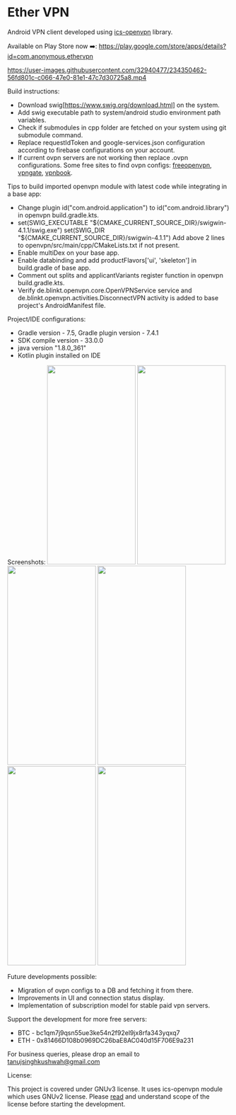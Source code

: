 # Ether VPN
Android VPN client developed using [ics-openvpn](https://github.com/schwabe/ics-openvpn) library.

Available on Play Store now :arrow_right:: <https://play.google.com/store/apps/details?id=com.anonymous.ethervpn>

https://user-images.githubusercontent.com/32940477/234350462-56fd801c-c066-47e0-81e1-47c7d30725a8.mp4


Build instructions:
* Download swig[https://www.swig.org/download.html] on the system.
* Add swig executable path to system/android studio environment path variables.
* Check if submodules in cpp folder are fetched on your system using git submodule command.
* Replace requestIdToken and google-services.json configuration according to firebase configurations on your account.
* If current ovpn servers are not working then replace .ovpn configurations. Some free sites to find ovpn configs: [freeopenvpn](https://www.freeopenvpn.org/index.php?lang=en), [vpngate](https://www.vpngate.net/en/), [vpnbook](https://www.vpnbook.com/).

Tips to build imported openvpn module with latest code while integrating in a base app:
* Change plugin id("com.android.application") to id("com.android.library") in openvpn build.gradle.kts.
* set(SWIG_EXECUTABLE "${CMAKE_CURRENT_SOURCE_DIR}/swigwin-4.1.1/swig.exe")
  set(SWIG_DIR "${CMAKE_CURRENT_SOURCE_DIR}/swigwin-4.1.1")
  Add above 2 lines to openvpn/src/main/cpp/CMakeLists.txt if not present.
* Enable multiDex on your base app.
* Enable databinding and add productFlavors['ui', 'skeleton'] in build.gradle of base app.
* Comment out splits and applicantVariants register function in openvpn build.gradle.kts.
* Verify de.blinkt.openvpn.core.OpenVPNService service and de.blinkt.openvpn.activities.DisconnectVPN activity is added to base project's AndroidManifest file.

Project/IDE configurations:
* Gradle version - 7.5, Gradle plugin version - 7.4.1
* SDK compile version - 33.0.0
* java version "1.8.0_361"
* Kotlin plugin installed on IDE

Screenshots: 
<img src="https://github.com/tj4752/ether-vpn/assets/32940477/68342c85-996b-4fe5-9415-6699bea9bf56" width="200" height="450"/>
<img src="https://github.com/tj4752/ether-vpn/assets/32940477/fe16471b-08df-49e5-85a7-8f82e19425e8" width="200" height="450"/>
<img src="https://github.com/tj4752/ether-vpn/assets/32940477/b76f6481-92f6-429e-b1d2-222d23ee5001" width="200" height="450"/>
<img src="https://github.com/tj4752/ether-vpn/assets/32940477/65dbe288-9617-48c3-9380-930b58e6e5f8" width="200" height="450"/>  
<img src="https://github.com/tj4752/ether-vpn/assets/32940477/92f22d3d-6626-4f28-988d-d0b280b0af05" width="200" height="450"/>
<img src="https://github.com/tj4752/ether-vpn/assets/32940477/3f47f872-0fa9-46b8-9bde-c936ea110875" width="200" height="450"/>


Future developments possible: 
* Migration of ovpn configs to a DB and fetching it from there.
* Improvements in UI and connection status display.
* Implementation of subscription model for stable paid vpn servers.

Support the development for more free servers:  
* BTC - bc1qm7j9qsn55ue3ke54n2f92el9jx8rfa343yqxq7
* ETH - 0x81466D108b0969DC26baE8AC040d15F706E9a231

For business queries, please drop an email to tanujsinghkushwah@gmail.com

License: 
  
This project is covered under GNUv3 license. It uses ics-openvpn module which uses GNUv2 license. Please [read](https://github.com/tj4752/ether-vpn/blob/master/LICENSE.md) and understand scope of the license before starting the development.

